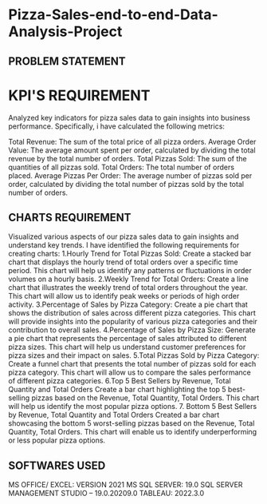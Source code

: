 # Pizza-Sales-end-to-end-Data-Analysis-Project

## PROBLEM STATEMENT

# KPI'S REQUIREMENT

 Analyzed key indicators for  pizza sales data to gain insights into  business performance. Specifically, i have calculated the following metrics:

Total Revenue: The sum of the total price of all pizza orders.
Average Order Value: The average amount spent per order, calculated by dividing the total revenue by the total number of orders.
Total Pizzas Sold: The sum of the quantities of all pizzas sold.
Total Orders: The total number of orders placed.
Average Pizzas Per Order: The average number of pizzas sold per order, calculated by dividing the total number of pizzas sold by the total number of orders.

## CHARTS REQUIREMENT

 Visualized various aspects of our pizza sales data to gain insights and understand key trends. I have identified the following requirements for creating charts:
1.Hourly Trend for Total Pizzas Sold:
Create a stacked bar chart that displays the hourly trend of total orders over a specific time period. This chart will help us identify any patterns or fluctuations in order volumes on a hourly basis.
2.Weekly Trend for Total Orders:
Create a line chart that illustrates the weekly trend of total orders throughout the year. This chart will allow us to identify peak weeks or periods of high order activity.
3.Percentage of Sales by Pizza Category:
Create a pie chart that shows the distribution of sales across different pizza categories. This chart will provide insights into the popularity of various pizza categories and their contribution to overall sales.
4.Percentage of Sales by Pizza Size:
Generate a pie chart that represents the percentage of sales attributed to different pizza sizes. This chart will help us understand customer preferences for pizza sizes and their impact on sales.
5.Total Pizzas Sold by Pizza Category:
Create a funnel chart that presents the total number of pizzas sold for each pizza category. This chart will allow us to compare the sales performance of different pizza categories.
6.Top 5 Best Sellers by Revenue, Total Quantity and Total Orders
Create a bar chart highlighting the top 5 best-selling pizzas based on the Revenue, Total Quantity, Total Orders. This chart will help us identify the most popular pizza options.
7. Bottom 5 Best Sellers by Revenue, Total Quantity and Total Orders
Created a bar chart showcasing the bottom 5 worst-selling pizzas based on the Revenue, Total Quantity, Total Orders. This chart will enable us to identify underperforming or less popular pizza options.

## SOFTWARES USED

MS OFFICE/ EXCEL: VERSION 2021
MS SQL SERVER: 19.0
SQL SERVER MANAGEMENT STUDIO – 19.0.20209.0
TABLEAU: 2022.3.0









